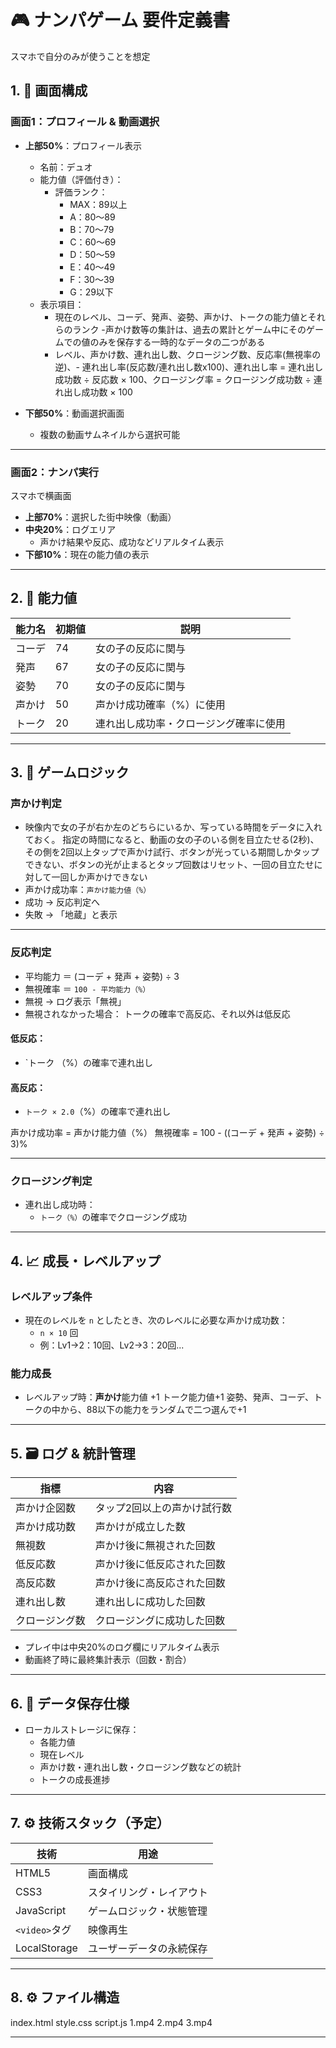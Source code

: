 # 🎮 ナンパゲーム 要件定義書

スマホで自分のみが使うことを想定

## 1. 📱 画面構成

### 画面1：プロフィール & 動画選択
- **上部50%**：プロフィール表示
  - 名前：デュオ
  - 能力値（評価付き）：
    - 評価ランク：
      - MAX：89以上
      - A：80〜89
      - B：70〜79
      - C：60〜69
      - D：50〜59
      - E：40〜49
      - F：30〜39
      - G：29以下
  - 表示項目：
    - 現在のレベル、コーデ、発声、姿勢、声かけ、トークの能力値とそれらのランク
    -声かけ数等の集計は、過去の累計とゲーム中にそのゲームでの値のみを保存する一時的なデータの二つがある
    - レベル、声かけ数、連れ出し数、クロージング数、反応率(無視率の逆)、- 連れ出し率(反応数/連れ出し数x100)、連れ出し率 = 連れ出し成功数 ÷ 反応数 × 100、クロージング率 = クロージング成功数 ÷ 連れ出し成功数 × 100

- **下部50%**：動画選択画面
  - 複数の動画サムネイルから選択可能

---

### 画面2：ナンパ実行
スマホで横画面
- **上部70%**：選択した街中映像（動画）
- **中央20%**：ログエリア
  - 声かけ結果や反応、成功などリアルタイム表示
- **下部10%**：現在の能力値の表示

---

## 2. 🧠 能力値

| 能力名   | 初期値 | 説明                             |
|----------|--------|----------------------------------|
| コーデ   | 74     | 女の子の反応に関与               |
| 発声     | 67     | 女の子の反応に関与               |
| 姿勢     | 70     | 女の子の反応に関与               |
| 声かけ   | 50      | 声かけ成功確率（%）に使用        |
| トーク   | 20     | 連れ出し成功率・クロージング確率に使用 |

---

## 3. 🎲 ゲームロジック

### 声かけ判定
- 映像内で女の子が右か左のどちらにいるか、写っている時間をデータに入れておく。
指定の時間になると、動画の女の子のいる側を目立たせる(2秒)、その側を2回以上タップで声かけ試行、ボタンが光っている期間しかタップできない、ボタンの光が止まるとタップ回数はリセット、一回の目立たせに対して一回しか声かけできない
- 声かけ成功率：`声かけ能力値（%）`
- 成功 → 反応判定へ
- 失敗 → 「地蔵」と表示

---

### 反応判定
- 平均能力 ＝ (コーデ + 発声 + 姿勢) ÷ 3
- 無視確率 ＝ `100 - 平均能力（%）`
- 無視 → ログ表示「無視」
- 無視されなかった場合：
トークの確率で高反応、それ以外は低反応

#### 低反応：
- `トーク （%）の確率で連れ出し

#### 高反応：
- `トーク × 2.0`（%）の確率で連れ出し

声かけ成功率 = 声かけ能力値（%）
無視確率     = 100 - ((コーデ + 発声 + 姿勢) ÷ 3)%

---

### クロージング判定
- 連れ出し成功時：
  - `トーク（%）`の確率でクロージング成功

---

## 4. 📈 成長・レベルアップ

### レベルアップ条件
- 現在のレベルを `n` としたとき、次のレベルに必要な声かけ成功数：
  - `n × 10` 回
  - 例：Lv1→2：10回、Lv2→3：20回...

### 能力成長
- レベルアップ時：**声かけ**能力値 +1
トーク能力値+1
姿勢、発声、コーデ、トークの中から、88以下の能力をランダムで二つ選んで+1
---

## 5. 🗃️ ログ & 統計管理

| 指標           | 内容                             |
|----------------|----------------------------------|
| 声かけ企図数   | タップ2回以上の声かけ試行数      |
| 声かけ成功数   | 声かけが成立した数               |
| 無視数         | 声かけ後に無視された回数         |
| 低反応数       | 声かけ後に低反応された回数       |
| 高反応数       | 声かけ後に高反応された回数       |
| 連れ出し数     | 連れ出しに成功した回数           |
| クロージング数 | クロージングに成功した回数       |

- プレイ中は中央20%のログ欄にリアルタイム表示
- 動画終了時に最終集計表示（回数・割合）

---

## 6. 💾 データ保存仕様

- ローカルストレージに保存：
  - 各能力値
  - 現在レベル
  - 声かけ数・連れ出し数・クロージング数などの統計
  - トークの成長進捗

---

## 7. ⚙️ 技術スタック（予定）

| 技術         | 用途                             |
|--------------|----------------------------------|
| HTML5        | 画面構成                         |
| CSS3         | スタイリング・レイアウト          |
| JavaScript   | ゲームロジック・状態管理         |
| `<video>`タグ | 映像再生                         |
| LocalStorage | ユーザーデータの永続保存          |

---

## 8. ⚙️ ファイル構造

index.html
style.css
script.js
1.mp4
2.mp4
3.mp4

---
